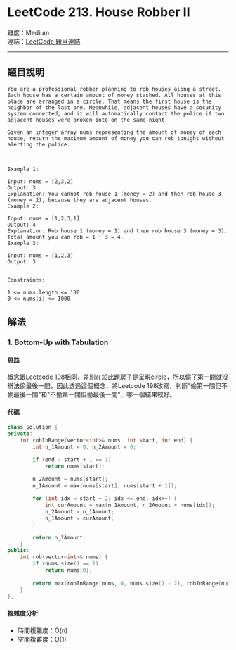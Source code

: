 # LeetCode 213. House Robber II

難度：Medium  
連結：[LeetCode 題目連結](https://leetcode.com/problems/house-robber-ii/description/)

---

## 題目說明
    
    You are a professional robber planning to rob houses along a street. Each house has a certain amount of money stashed. All houses at this place are arranged in a circle. That means the first house is the neighbor of the last one. Meanwhile, adjacent houses have a security system connected, and it will automatically contact the police if two adjacent houses were broken into on the same night.

    Given an integer array nums representing the amount of money of each house, return the maximum amount of money you can rob tonight without alerting the police.

    

    Example 1:

    Input: nums = [2,3,2]
    Output: 3
    Explanation: You cannot rob house 1 (money = 2) and then rob house 3 (money = 2), because they are adjacent houses.
    Example 2:

    Input: nums = [1,2,3,1]
    Output: 4
    Explanation: Rob house 1 (money = 1) and then rob house 3 (money = 3).
    Total amount you can rob = 1 + 3 = 4.
    Example 3:

    Input: nums = [1,2,3]
    Output: 3
    

    Constraints:

    1 <= nums.length <= 100
    0 <= nums[i] <= 1000
    

## 解法
### 1. Bottom-Up with Tabulation
#### 思路

概念跟Leetcode 198相同，差別在於此題房子是呈現circle，所以偷了第一間就沒辦法偷最後一間，因此透過這個概念，將Leetcode 198改寫，判斷"偷第一間但不偷最後一間"和"不偷第一間但偷最後一間"，哪一個結果較好。
    
#### 代碼

```c++
class Solution {
private:
    int robInRange(vector<int>& nums, int start, int end) {
        int n_1Amount = 0, n_2Amount = 0;

        if (end - start + 1 == 1)
            return nums[start];

        n_2Amount = nums[start];
        n_1Amount = max(nums[start], nums[start + 1]);
        
        for (int idx = start + 2; idx <= end; idx++) {
            int curAmount = max(n_1Amount, n_2Amount + nums[idx]);
            n_2Amount = n_1Amount;
            n_1Amount = curAmount;
        }

        return n_1Amount;
    }
public:
    int rob(vector<int>& nums) {
        if (nums.size() == 1)
            return nums[0];
            
        return max(robInRange(nums, 0, nums.size() - 2), robInRange(nums, 1, nums.size() - 1));
    }
};
```

#### 複雜度分析

- 時間複雜度：O(n)
- 空間複雜度：O(1)